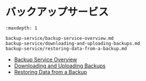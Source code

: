 # バックアップサービス

```{toctree}
:maxdepth: 1

backup-service/backup-service-overview.md
backup-service/downloading-and-uploading-backups.md
backup-service/restoring-data-from-a-backup.md
```

- [Backup Service Overview](./backup-service/backup-service-overview.md)
- [Downloading and Uploading Backups](./backup-service/downloading-and-uploading-backups.md)
- [Restoring Data from a Backup](./backup-service/restoring-data-from-a-backup.md)